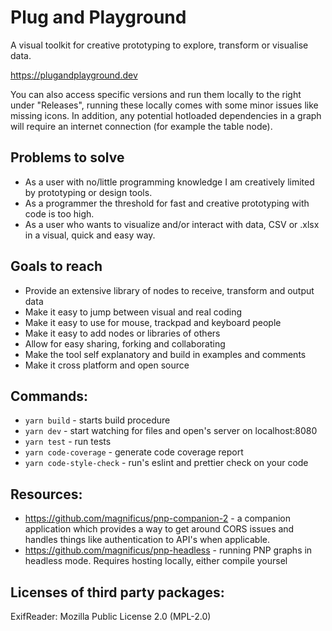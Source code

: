 # Plug and Playground

A visual toolkit for creative prototyping to explore, transform or visualise data.

https://plugandplayground.dev

You can also access specific versions and run them locally to the right under "Releases", running these locally comes with some minor issues like missing icons. In addition, any potential hotloaded dependencies in a graph will require an internet connection (for example the table node).

## Problems to solve

- As a user with no/little programming knowledge I am creatively limited by prototyping or design tools.
- As a programmer the threshold for fast and creative prototyping with code is too high.
- As a user who wants to visualize and/or interact with data, CSV or .xlsx in a visual, quick and easy way.

## Goals to reach

- Provide an extensive library of nodes to receive, transform and output data
- Make it easy to jump between visual and real coding
- Make it easy to use for mouse, trackpad and keyboard people
- Make it easy to add nodes or libraries of others
- Allow for easy sharing, forking and collaborating
- Make the tool self explanatory and build in examples and comments
- Make it cross platform and open source

## Commands:

- `yarn build` - starts build procedure
- `yarn dev` - start watching for files and open's server on localhost:8080
- `yarn test` - run tests
- `yarn code-coverage` - generate code coverage report
- `yarn code-style-check` - run's eslint and prettier check on your code

## Resources:

- https://github.com/magnificus/pnp-companion-2 - a companion application which provides a way to get around CORS issues and handles things like authentication to API's when applicable.
- https://github.com/magnificus/pnp-headless - running PNP graphs in headless mode. Requires hosting locally, either compile yoursel

## Licenses of third party packages:

ExifReader: Mozilla Public License 2.0 (MPL-2.0)
